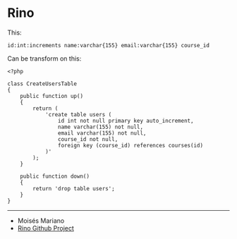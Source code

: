 # Rino

This: 
```
id:int:increments name:varchar{155} email:varchar{155} course_id
```

Can be transform on this:
```
<?php

class CreateUsersTable
{
    public function up()
    {
        return (
            'create table users (
                id int not null primary key auto_increment,
                name varchar(155) not null,
                email varchar(155) not null,
                course_id not null,
                foreign key (course_id) references courses(id)
            )'
        );
    }

    public function down()
    {
        return 'drop table users';
    }
}
```

---
- Moisés Mariano
- [Rino Github Project](https://github.com/moisesduartem/rino)